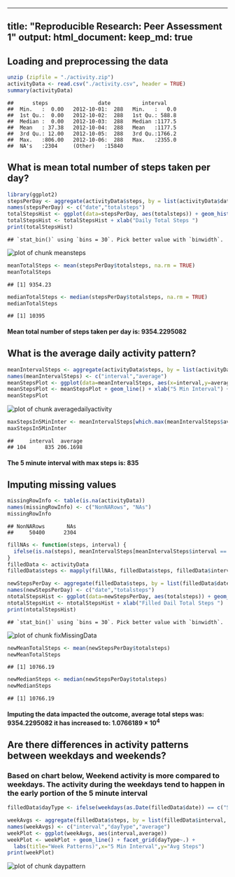 
---
title: "Reproducible Research: Peer Assessment 1"
output: 
  html_document:
    keep_md: true
---


## Loading and preprocessing the data

```r
unzip (zipfile = "./activity.zip")
activityData <- read.csv("./activity.csv", header = TRUE)
summary(activityData)
```

```
##      steps                date          interval     
##  Min.   :  0.00   2012-10-01:  288   Min.   :   0.0  
##  1st Qu.:  0.00   2012-10-02:  288   1st Qu.: 588.8  
##  Median :  0.00   2012-10-03:  288   Median :1177.5  
##  Mean   : 37.38   2012-10-04:  288   Mean   :1177.5  
##  3rd Qu.: 12.00   2012-10-05:  288   3rd Qu.:1766.2  
##  Max.   :806.00   2012-10-06:  288   Max.   :2355.0  
##  NA's   :2304     (Other)   :15840
```

## What is mean total number of steps taken per day?

```r
library(ggplot2)
stepsPerDay <- aggregate(activityData$steps, by = list(activityData$date), FUN = sum, na.rm=TRUE)
names(stepsPerDay) <- c("date","totalsteps")
totalStepsHist <- ggplot(data=stepsPerDay, aes(totalsteps)) + geom_histogram()
totalStepsHist <- totalStepsHist + xlab("Daily Total Steps ")
print(totalStepsHist)
```

```
## `stat_bin()` using `bins = 30`. Pick better value with `binwidth`.
```

![plot of chunk meansteps](figure/meansteps-1.png)

```r
meanTotalSteps <- mean(stepsPerDay$totalsteps, na.rm = TRUE)
meanTotalSteps
```

```
## [1] 9354.23
```

```r
medianTotalSteps <- median(stepsPerDay$totalsteps, na.rm = TRUE)
medianTotalSteps
```

```
## [1] 10395
```
#### Mean total number of steps taken per day is: 9354.2295082

## What is the average daily activity pattern?

```r
meanIntervalSteps <- aggregate(activityData$steps, by = list(activityData$interval), FUN = mean, na.rm=TRUE)
names(meanIntervalSteps) <- c("interval","average")
meanStepsPlot <- ggplot(data=meanIntervalSteps, aes(x=interval,y=average))
meanStepsPlot <- meanStepsPlot + geom_line() + xlab("5 Min Interval") + ylab("Avg Steps")
meanStepsPlot
```

![plot of chunk averagedailyactivity](figure/averagedailyactivity-1.png)

```r
maxStepsIn5MinInter <- meanIntervalSteps[which.max(meanIntervalSteps$average),]
maxStepsIn5MinInter
```

```
##     interval  average
## 104      835 206.1698
```
#### The 5 minute interval  with max steps is: 835


## Imputing missing values

```r
missingRowInfo <- table(is.na(activityData))
names(missingRowInfo) <- c("NonNARows", "NAs")
missingRowInfo
```

```
## NonNARows       NAs 
##     50400      2304
```

```r
fillNAs <- function(steps, interval) {
  ifelse(is.na(steps), meanIntervalSteps[meanIntervalSteps$interval == interval,  "average"], c(steps))
}
filledData <- activityData
filledData$steps <- mapply(fillNAs, filledData$steps, filledData$interval)

newStepsPerDay <- aggregate(filledData$steps, by = list(filledData$date), FUN = sum)
names(newStepsPerDay) <- c("date","totalsteps")
ntotalStepsHist <- ggplot(data=newStepsPerDay, aes(totalsteps)) + geom_histogram()
ntotalStepsHist <- ntotalStepsHist + xlab("Filled Dail Total Steps ")
print(ntotalStepsHist)
```

```
## `stat_bin()` using `bins = 30`. Pick better value with `binwidth`.
```

![plot of chunk fixMissingData](figure/fixMissingData-1.png)

```r
newMeanTotalSteps <- mean(newStepsPerDay$totalsteps)
newMeanTotalSteps
```

```
## [1] 10766.19
```

```r
newMedianSteps <- median(newStepsPerDay$totalsteps)
newMedianSteps
```

```
## [1] 10766.19
```
#### Imputing the data impacted the outcome, average total steps was: 9354.2295082 it has increased to: 1.0766189 &times; 10<sup>4</sup> 

## Are there differences in activity patterns between weekdays and weekends?
### Based on chart below, Weekend activity is more compared to weekdays. The activity during the weekdays tend to happen in the early portion of the 5 minute interval

```r
filledData$dayType <- ifelse(weekdays(as.Date(filledData$date)) == c("Sunday","Saturday"),"Weekend","Weekday")

weekAvgs <- aggregate(filledData$steps, by = list(filledData$interval, filledData$dayType), FUN = mean)
names(weekAvgs) <- c("interval","dayType","average")
weekPlot <- ggplot(weekAvgs, aes(interval,average))
weekPlot <- weekPlot + geom_line() + facet_grid(dayType~.) +
  labs(title="Week Patterns)",x="5 Min Interval",y="Avg Steps")
print(weekPlot)
```

![plot of chunk daypattern](figure/daypattern-1.png)



